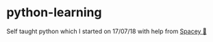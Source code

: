 # python-learning
Self taught python which I started on 17/07/18 with help from [Spacey 💖](https://www.twitter.com/oProtistant/)
